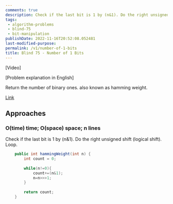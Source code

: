 ```yaml
---
comments: true
description: Check if the last bit is 1 by (n&1). Do the right unsigned shift (logical shift >>>). Loop.
tags:
 - algorithm-problems
 - blind-75
 - bit-manipulation
publishDate: 2022-11-16T20:52:08.052481
last-modified-purpose:
permalink: /v1/number-of-1-bits
title: Blind 75 - Number of 1 Bits
---
```


[Video]

[Problem explanation in English]

Return the number of binary ones. also known as hamming weight.

[Link](https://leetcode.com/problems/number-of-1-bits/)

## Approaches

### O(time) time; O(space) space; n lines

Check if the last bit is 1 by (n&1). Do the right unsigned shift (logical shift). Loop.

```java
    public int hammingWeight(int n) {
        int count = 0;
        
        while(n!=0){
            count+=(n&1);
            n=n>>>1;
        }
        
        return count;
    }
```
